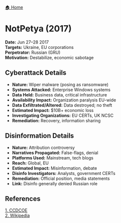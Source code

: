 <a href="{{ '/' | relative_url }}" class="home-button">🏠 Home</a>

# NotPetya (2017)

**Date:** Jun 27–28 2017  
**Targets:** Ukraine, EU corporations  
**Perpetrator:** Russian (GRU)  
**Motivation:** Destabilize, economic sabotage

## Cyberattack Details
- **Nature:** Wiper malware (posing as ransomware)
- **Systems Attacked:** Enterprise Windows systems
- **Data Held:** Business data, critical infrastructure
- **Availability Impact:** Organization paralysis EU-wide
- **Data Exfiltrated/Altered:** Data destroyed; no theft
- **Estimated Impact:** $10B+ economic loss
- **Investigating Organizations:** EU CERTs, UK NCSC
- **Remediation:** Recovery, information sharing

## Disinformation Details
- **Nature:** Attribution controversy
- **Narratives Propagated:** False-flags, denial
- **Platforms Used:** Mainstream, tech blogs
- **Reach:** Global, EU
- **Estimated Impact:** Misinformation, debate
- **Disinfo Investigators:** Analysts, government CERTs
- **Remediation:** Official position, media statements
- **Link:** Disinfo generally denied Russian role

## References
[1. CCDCOE](https://cyberlaw.ccdcoe.org/wiki/NotPetya_(2017))  
[2. Wikipedia](https://en.wikipedia.org/wiki/2017_Ukraine_ransomware_attacks)

